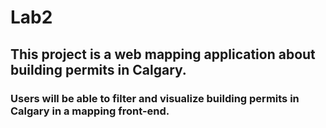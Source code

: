 # Lab2
## This project is a web mapping application about building permits in Calgary. 
### Users will be able to filter and visualize building permits in Calgary in a mapping front-end.




